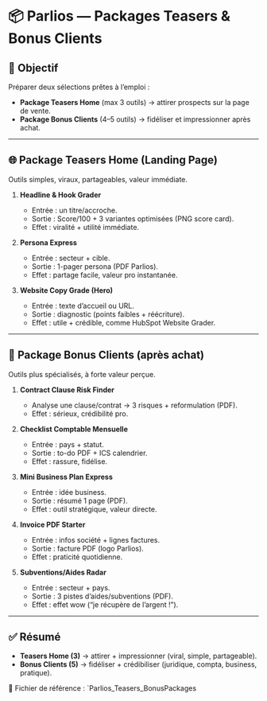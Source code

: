 # 📦 Parlios — Packages Teasers & Bonus Clients

## 🎯 Objectif
Préparer deux sélections prêtes à l’emploi :
- **Package Teasers Home** (max 3 outils) → attirer prospects sur la page de vente.
- **Package Bonus Clients** (4–5 outils) → fidéliser et impressionner après achat.

---

## 🌐 Package Teasers Home (Landing Page)
Outils simples, viraux, partageables, valeur immédiate.

1. **Headline & Hook Grader**  
   - Entrée : un titre/accroche.  
   - Sortie : Score/100 + 3 variantes optimisées (PNG score card).  
   - Effet : viralité + utilité immédiate.

2. **Persona Express**  
   - Entrée : secteur + cible.  
   - Sortie : 1-pager persona (PDF Parlios).  
   - Effet : partage facile, valeur pro instantanée.

3. **Website Copy Grade (Hero)**  
   - Entrée : texte d’accueil ou URL.  
   - Sortie : diagnostic (points faibles + réécriture).  
   - Effet : utile + crédible, comme HubSpot Website Grader.

---

## 👥 Package Bonus Clients (après achat)
Outils plus spécialisés, à forte valeur perçue.

1. **Contract Clause Risk Finder**  
   - Analyse une clause/contrat → 3 risques + reformulation (PDF).  
   - Effet : sérieux, crédibilité pro.

2. **Checklist Comptable Mensuelle**  
   - Entrée : pays + statut.  
   - Sortie : to-do PDF + ICS calendrier.  
   - Effet : rassure, fidélise.

3. **Mini Business Plan Express**  
   - Entrée : idée business.  
   - Sortie : résumé 1 page (PDF).  
   - Effet : outil stratégique, valeur directe.

4. **Invoice PDF Starter**  
   - Entrée : infos société + lignes factures.  
   - Sortie : facture PDF (logo Parlios).  
   - Effet : praticité quotidienne.

5. **Subventions/Aides Radar**  
   - Entrée : secteur + pays.  
   - Sortie : 3 pistes d’aides/subventions (PDF).  
   - Effet : effet wow (“je récupère de l’argent !”).

---

## ✅ Résumé
- **Teasers Home (3)** → attirer + impressionner (viral, simple, partageable).
- **Bonus Clients (5)** → fidéliser + crédibiliser (juridique, compta, business, pratique).

📌 Fichier de référence : `Parlios_Teasers_BonusPackages
